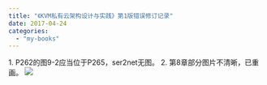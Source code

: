 ```yaml
---
title: "《KVM私有云架构设计与实践》第1版错误修订记录"
date: 2017-04-24
categories: 
  - "my-books"
---
```


1\. P262的图9-2应当位于P265，ser2net无图。 2. 第8章部分图片不清晰，已重画。 [![](/blog/images/图8-2.png)](https://blog.lofyer.org/wp-content/uploads/图8-2.png)
